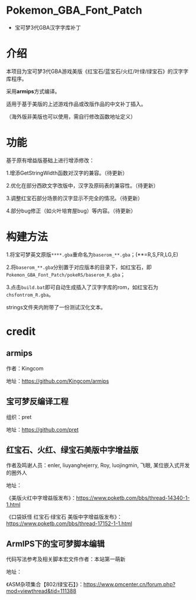 # Pokemon_GBA_Font_Patch
* 宝可梦3代GBA汉字字库补丁


# 介绍

本项目为宝可梦3代GBA游戏美版《红宝石/蓝宝石/火红/叶绿/绿宝石》的汉字字库程序。

采用**armips**方式编译。

适用于基于美版的上述游戏作品或改版作品的中文补丁插入。

（海外版非美版也可以使用，需自行修改函数地址定义）

# 功能

基于原有增益版基础上进行增添修改：

1.增添GetStringWidth函数对汉字的兼容。（待更新）

2.优化在部分西欧文字改版中，汉字及原码表的兼容性。（待更新）

3.调整红宝石部分场景的汉字显示不完全的情况。（待更新）

4.部分bug修正（如火叶培育屋bug）等内容。（待更新）

# 构建方法

1.将宝可梦英文原版`****.gba`重命名为`baserom_**.gba`；(**=R,S,FR,LG,E)

2.将`baserom_**.gba`分别置于对应版本的目录下，如红宝石，即`Pokemon_GBA_Font_Patch/pokeRS/baserom_R.gba`；

3.点击`build.bat`即可自动生成插入了汉字字库的rom，如红宝石为 `chsfontrom_R.gba`。

strings文件夹内附带了一份测试汉化文本。

# credit

## armips

作者：Kingcom

地址：https://github.com/Kingcom/armips

## 宝可梦反编译工程

组织：pret

地址：https://github.com/pret

## 红宝石、火红、绿宝石美版中字增益版

作者及鸣谢人员：enler, liuyanghejerry, Roy, luojingmin, 飞眼, 某位嵌入式开发的圈外人

地址：

《美版火红中字增益版发布》：https://www.poketb.com/bbs/thread-14340-1-1.html

《口袋妖怪 红宝石·绿宝石 美版中字增益版发布》：https://www.poketb.com/bbs/thread-17152-1-1.html

## ArmIPS下的宝可梦脚本编辑

代码写法参考及相关脚本宏文件作者：本站第一萌新

地址：

《ASM杂项集合【802/绿宝石】》：https://www.pmcenter.cn/forum.php?mod=viewthread&tid=111388